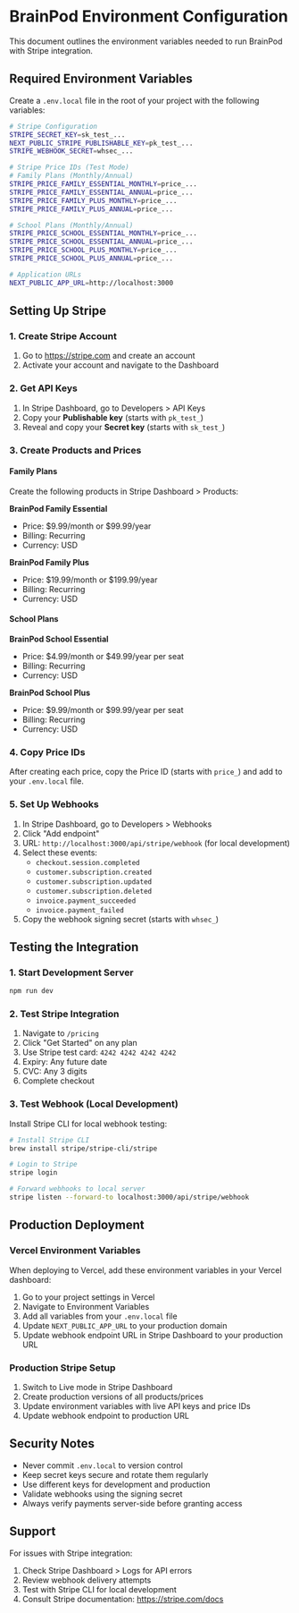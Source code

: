 # BrainPod Environment Configuration

This document outlines the environment variables needed to run BrainPod with Stripe integration.

## Required Environment Variables

Create a `.env.local` file in the root of your project with the following variables:

```bash
# Stripe Configuration
STRIPE_SECRET_KEY=sk_test_...
NEXT_PUBLIC_STRIPE_PUBLISHABLE_KEY=pk_test_...
STRIPE_WEBHOOK_SECRET=whsec_...

# Stripe Price IDs (Test Mode)
# Family Plans (Monthly/Annual)
STRIPE_PRICE_FAMILY_ESSENTIAL_MONTHLY=price_...
STRIPE_PRICE_FAMILY_ESSENTIAL_ANNUAL=price_...
STRIPE_PRICE_FAMILY_PLUS_MONTHLY=price_...
STRIPE_PRICE_FAMILY_PLUS_ANNUAL=price_...

# School Plans (Monthly/Annual)  
STRIPE_PRICE_SCHOOL_ESSENTIAL_MONTHLY=price_...
STRIPE_PRICE_SCHOOL_ESSENTIAL_ANNUAL=price_...
STRIPE_PRICE_SCHOOL_PLUS_MONTHLY=price_...
STRIPE_PRICE_SCHOOL_PLUS_ANNUAL=price_...

# Application URLs
NEXT_PUBLIC_APP_URL=http://localhost:3000
```

## Setting Up Stripe

### 1. Create Stripe Account
1. Go to https://stripe.com and create an account
2. Activate your account and navigate to the Dashboard

### 2. Get API Keys
1. In Stripe Dashboard, go to Developers > API Keys
2. Copy your **Publishable key** (starts with `pk_test_`)
3. Reveal and copy your **Secret key** (starts with `sk_test_`)

### 3. Create Products and Prices

#### Family Plans
Create the following products in Stripe Dashboard > Products:

**BrainPod Family Essential**
- Price: $9.99/month or $99.99/year
- Billing: Recurring
- Currency: USD

**BrainPod Family Plus**  
- Price: $19.99/month or $199.99/year
- Billing: Recurring
- Currency: USD

#### School Plans
**BrainPod School Essential**
- Price: $4.99/month or $49.99/year per seat
- Billing: Recurring
- Currency: USD

**BrainPod School Plus**
- Price: $9.99/month or $99.99/year per seat  
- Billing: Recurring
- Currency: USD

### 4. Copy Price IDs
After creating each price, copy the Price ID (starts with `price_`) and add to your `.env.local` file.

### 5. Set Up Webhooks
1. In Stripe Dashboard, go to Developers > Webhooks
2. Click "Add endpoint"
3. URL: `http://localhost:3000/api/stripe/webhook` (for local development)
4. Select these events:
   - `checkout.session.completed`
   - `customer.subscription.created`
   - `customer.subscription.updated`  
   - `customer.subscription.deleted`
   - `invoice.payment_succeeded`
   - `invoice.payment_failed`
5. Copy the webhook signing secret (starts with `whsec_`)

## Testing the Integration

### 1. Start Development Server
```bash
npm run dev
```

### 2. Test Stripe Integration
1. Navigate to `/pricing`
2. Click "Get Started" on any plan
3. Use Stripe test card: `4242 4242 4242 4242`
4. Expiry: Any future date
5. CVC: Any 3 digits
6. Complete checkout

### 3. Test Webhook (Local Development)
Install Stripe CLI for local webhook testing:
```bash
# Install Stripe CLI
brew install stripe/stripe-cli/stripe

# Login to Stripe
stripe login

# Forward webhooks to local server
stripe listen --forward-to localhost:3000/api/stripe/webhook
```

## Production Deployment

### Vercel Environment Variables
When deploying to Vercel, add these environment variables in your Vercel dashboard:

1. Go to your project settings in Vercel
2. Navigate to Environment Variables
3. Add all variables from your `.env.local` file
4. Update `NEXT_PUBLIC_APP_URL` to your production domain
5. Update webhook endpoint URL in Stripe Dashboard to your production URL

### Production Stripe Setup
1. Switch to Live mode in Stripe Dashboard
2. Create production versions of all products/prices
3. Update environment variables with live API keys and price IDs
4. Update webhook endpoint to production URL

## Security Notes

- Never commit `.env.local` to version control
- Keep secret keys secure and rotate them regularly
- Use different keys for development and production
- Validate webhooks using the signing secret
- Always verify payments server-side before granting access

## Support

For issues with Stripe integration:
1. Check Stripe Dashboard > Logs for API errors
2. Review webhook delivery attempts
3. Test with Stripe CLI for local development
4. Consult Stripe documentation: https://stripe.com/docs
